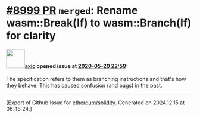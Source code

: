 # [\#8999 PR](https://github.com/ethereum/solidity/pull/8999) `merged`: Rename wasm::Break(If) to wasm::Branch(If) for clarity

#### <img src="https://avatars.githubusercontent.com/u/20340?v=4" width="50">[axic](https://github.com/axic) opened issue at [2020-05-20 22:59](https://github.com/ethereum/solidity/pull/8999):

The specification refers to them as branching instructions and that's how they behave. This has caused confusion (and bugs) in the past.




-------------------------------------------------------------------------------



[Export of Github issue for [ethereum/solidity](https://github.com/ethereum/solidity). Generated on 2024.12.15 at 06:45:24.]
